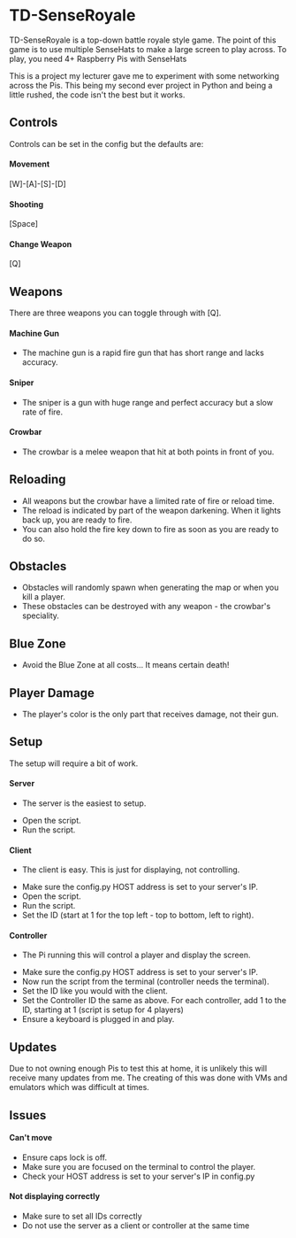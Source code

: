 # TD-SenseRoyale
TD-SenseRoyale is a top-down battle royale style game. The point of this game is to use multiple SenseHats to make a large screen to play across.
To play, you need 4+ Raspberry Pis with SenseHats

This is a project my lecturer gave me to experiment with some networking across the Pis. This being my second ever project in Python and being a little rushed, the code isn't the best but it works.

## Controls
Controls can be set in the config but the defaults are:
#### Movement
[W]-[A]-[S]-[D]
#### Shooting
[Space]
#### Change Weapon
[Q]

## Weapons
There are three weapons you can toggle through with [Q].
#### Machine Gun
* The machine gun is a rapid fire gun that has short range and lacks accuracy.
#### Sniper
* The sniper is a gun with huge range and perfect accuracy but a slow rate of fire.
#### Crowbar
* The crowbar is a melee weapon that hit at both points in front of you.

## Reloading
* All weapons but the crowbar have a limited rate of fire or reload time.
* The reload is indicated by part of the weapon darkening. When it lights back up, you are ready to fire.
* You can also hold the fire key down to fire as soon as you are ready to do so.

## Obstacles
* Obstacles will randomly spawn when generating the map or when you kill a player.
* These obstacles can be destroyed with any weapon - the crowbar's speciality.

## Blue Zone
* Avoid the Blue Zone at all costs... It means certain death!

## Player Damage
* The player's color is the only part that receives damage, not their gun.

## Setup
The setup will require a bit of work.
#### Server
- The server is the easiest to setup.
* Open the script.
* Run the script.
#### Client
- The client is easy. This is just for displaying, not controlling.
* Make sure the config.py HOST address is set to your server's IP.
* Open the script.
* Run the script.
* Set the ID (start at 1 for the top left - top to bottom, left to right).
#### Controller
- The Pi running this will control a player and display the screen.
* Make sure the config.py HOST address is set to your server's IP.
* Now run the script from the terminal (controller needs the terminal).
* Set the ID like you would with the client.
* Set the Controller ID the same as above. For each controller, add 1 to the ID, starting at 1 (script is setup for 4 players)
* Ensure a keyboard is plugged in and play.

## Updates
Due to not owning enough Pis to test this at home, it is unlikely this will receive many updates from me. The creating of this was done with VMs and emulators which was difficult at times.

## Issues
#### Can't move
* Ensure caps lock is off.
* Make sure you are focused on the terminal to control the player.
* Check your HOST address is set to your server's IP in config.py
#### Not displaying correctly
* Make sure to set all IDs correctly
* Do not use the server as a client or controller at the same time